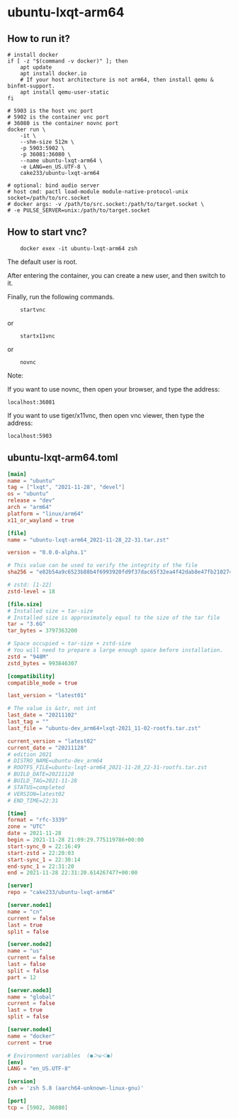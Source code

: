 # ubuntu-lxqt-arm64

## How to run it?

```shell
# install docker
if [ -z "$(command -v docker)" ]; then
    apt update
    apt install docker.io
    # If your host architecture is not arm64, then install qemu & binfmt-support.
    apt install qemu-user-static
fi

# 5903 is the host vnc port
# 5902 is the container vnc port
# 36080 is the container novnc port
docker run \
    -it \
    --shm-size 512m \
    -p 5903:5902 \
    -p 36081:36080 \
    --name ubuntu-lxqt-arm64 \
    -e LANG=en_US.UTF-8 \
    cake233/ubuntu-lxqt-arm64

# optional: bind audio server
# host cmd: pactl load-module module-native-protocol-unix socket=/path/to/src.socket
# docker args: -v /path/to/src.socket:/path/to/target.socket \
# -e PULSE_SERVER=unix:/path/to/target.socket

```

## How to start vnc?

```shell
    docker exex -it ubuntu-lxqt-arm64 zsh
```

The default user is root.

After entering the container, you can create a new user, and then switch to it.

Finally, run the following commands.

```shell
    startvnc
```

or

```shell
    startx11vnc
```

or

```shell
    novnc
```

Note:

If you want to use novnc, then open your browser, and type the address:

```
localhost:36081
```

If you want to use tiger/x11vnc, then open vnc viewer, then type the address:

```
localhost:5903
```

## ubuntu-lxqt-arm64.toml

```toml
[main]
name = "ubuntu"
tag = ["lxqt", "2021-11-28", "devel"]
os = "ubuntu"
release = "dev"
arch = "arm64"
platform = "linux/arm64"
x11_or_wayland = true

[file]
name = "ubuntu-lxqt-arm64_2021-11-28_22-31.tar.zst"

version = "0.0.0-alpha.1"

# This value can be used to verify the integrity of the file
sha256 = "e82b54a9c6523b88b4f6993920fd9f37dac65f32ea4f42dab8e47fb21027436f"

# zstd: [1-22]
zstd-level = 18

[file.size]
# Installed size ≈ tar-size
# Installed size is approximately equal to the size of the tar file
tar = "3.6G"
tar_bytes = 3797363200

# Space occupied ≈ tar-size + zstd-size
# You will need to prepare a large enough space before installation.
zstd = "948M"
zstd_bytes = 993846307

[compatibility]
compatible_mode = true

last_version = "latest01"

# The value is &str, not int
last_date = "20211102"
last_tag = ""
last_file = "ubuntu-dev_arm64+lxqt-2021_11-02-rootfs.tar.zst"

current_version = "latest02"
current_date = "20211128"
# edition 2021
# DISTRO_NAME=ubuntu-dev_arm64
# ROOTFS_FILE=ubuntu-lxqt-arm64_2021-11-28_22-31-rootfs.tar.zst
# BUILD_DATE=20211128
# BUILD_TAG=2021-11-28
# STATUS=completed
# VERSION=latest02
# END_TIME=22:31

[time]
format = "rfc-3339"
zone = "UTC"
date = 2021-11-28
begin = 2021-11-28 21:09:29.775119786+00:00
start-sync_0 = 22:16:49
start-zstd = 22:20:03
start-sync_1 = 22:30:14
end-sync_1 = 22:31:20
end = 2021-11-28 22:31:20.614267477+00:00

[server]
repo = "cake233/ubuntu-lxqt-arm64"

[server.node1]
name = "cn"
current = false
last = true
split = false

[server.node2]
name = "us"
current = false
last = false
split = false
part = 12

[server.node3]
name = "global"
current = false
last = true
split = false

[server.node4]
name = "docker"
current = true

# Environment variables  (●＞ω＜●)
[env]
LANG = "en_US.UTF-8"

[version]
zsh = 'zsh 5.8 (aarch64-unknown-linux-gnu)'

[port]
tcp = [5902, 36080]
```
